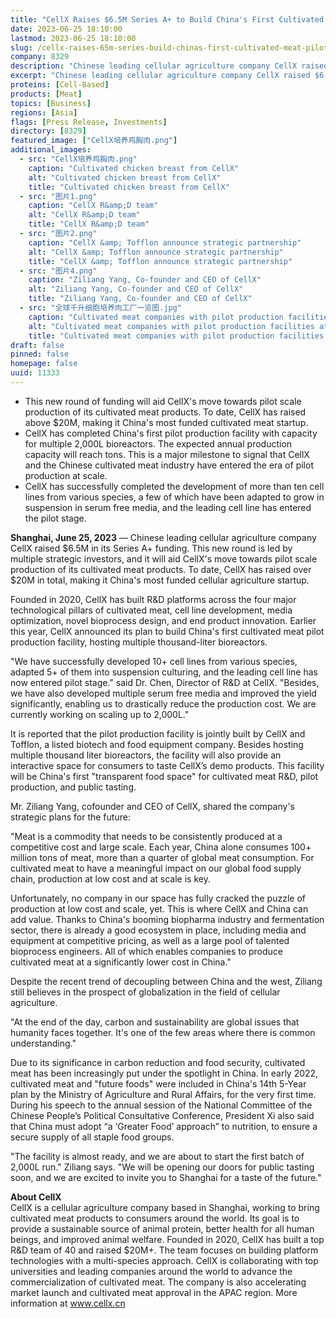 ```yaml
---
title: "CellX Raises $6.5M Series A+ to Build China's First Cultivated Meat Pilot Facility"
date: 2023-06-25 18:10:00
lastmod: 2023-06-25 18:10:00
slug: /cellx-raises-65m-series-build-chinas-first-cultivated-meat-pilot-facility
company: 8329
description: "Chinese leading cellular agriculture company CellX raised $6.5M in its Series A+ funding"
excerpt: "Chinese leading cellular agriculture company CellX raised $6.5M in its Series A+ funding"
proteins: [Cell-Based]
products: [Meat]
topics: [Business]
regions: [Asia]
flags: [Press Release, Investments]
directory: [8329]
featured_image: ["CellX培养鸡胸肉.png"]
additional_images:
  - src: "CellX培养鸡胸肉.png"
    caption: "Cultivated chicken breast from CellX"
    alt: "Cultivated chicken breast from CellX"
    title: "Cultivated chicken breast from CellX"
  - src: "图片1.png"
    caption: "CellX R&amp;D team"
    alt: "CellX R&amp;D team"
    title: "CellX R&amp;D team"
  - src: "图片2.png"
    caption: "CellX &amp; Tofflon announce strategic partnership"
    alt: "CellX &amp; Tofflon announce strategic partnership"
    title: "CellX &amp; Tofflon announce strategic partnership"
  - src: "图片4.png"
    caption: "Ziliang Yang, Co-founder and CEO of CellX"
    alt: "Ziliang Yang, Co-founder and CEO of CellX"
    title: "Ziliang Yang, Co-founder and CEO of CellX"
  - src: "全球千升细胞培养肉工厂一览图.jpg"
    caption: "Cultivated meat companies with pilot production facilities at thousand-liter scale"
    alt: "Cultivated meat companies with pilot production facilities at thousand-liter scale"
    title: "Cultivated meat companies with pilot production facilities at thousand-liter scale"
draft: false
pinned: false
homepage: false
uuid: 11333
---
```

<ul>
<li>This new round of funding will aid CellX's move towards pilot scale production of its cultivated meat products. To date, CellX has raised above $20M, making it China's most funded cultivated meat startup. </li>
<li>CellX has completed China's first pilot production facility with capacity for multiple 2,000L bioreactors. The expected annual production capacity will reach tons. This is a major milestone to signal that CellX and the Chinese cultivated meat industry have entered the era of pilot production at scale.</li>
<li>CellX has successfully completed the development of more than ten cell lines from various species, a few of which have been adapted to grow in suspension in serum free media, and the leading cell line has entered the pilot stage.</li>
</ul>
<p><strong>Shanghai, June 25, 2023</strong> — Chinese leading cellular agriculture company CellX raised $6.5M in its Series A+ funding. This new round is led by multiple strategic investors, and it will aid CellX's move towards pilot scale production of its cultivated meat products. To date, CellX has raised over $20M in total, making it China's most funded cellular agriculture startup.</p>
<p>Founded in 2020, CellX has built R&D platforms across the four major technological pillars of cultivated meat, cell line development, media optimization, novel bioprocess design, and end product innovation. Earlier this year, CellX announced its plan to build China's first cultivated meat pilot production facility, hosting multiple thousand-liter bioreactors.</p>
<p>"We have successfully developed 10+ cell lines from various species, adapted 5+ of them into suspension culturing, and the leading cell line has now entered pilot stage." said Dr. Chen, Director of R&D at CellX. "Besides, we have also developed multiple serum free media and improved the yield significantly, enabling us to drastically reduce the production cost. We are currently working on scaling up to 2,000L."</p>
<p>It is reported that the pilot production facility is jointly built by CellX and Tofflon, a listed biotech and food equipment company. Besides hosting multiple thousand liter bioreactors, the facility will also provide an interactive space for consumers to taste CellX’s demo products. This facility will be China's first "transparent food space" for cultivated meat R&D, pilot production, and public tasting.</p>
<p>Mr. Ziliang Yang, cofounder and CEO of CellX, shared the company's strategic plans for the future:</p>
<p>"Meat is a commodity that needs to be consistently produced at a competitive cost and large scale. Each year, China alone consumes 100+ million tons of meat, more than a quarter of global meat consumption. For cultivated meat to have a meaningful impact on our global food supply chain, production at low cost and at scale is key.</p>
<p>Unfortunately, no company in our space has fully cracked the puzzle of production at low cost and scale, yet. This is where CellX and China can add value. Thanks to China's booming biopharma industry and fermentation sector, there is already a good ecosystem in place, including media and equipment at competitive pricing, as well as a large pool of talented bioprocess engineers. All of which enables companies to produce cultivated meat at a significantly lower cost in China."</p>
<p>Despite the recent trend of decoupling between China and the west, Ziliang still believes in the prospect of globalization in the field of cellular agriculture.</p>
<p>"At the end of the day, carbon and sustainability are global issues that humanity faces together. It's one of the few areas where there is common understanding."</p>
<p>Due to its significance in carbon reduction and food security, cultivated meat has been increasingly put under the spotlight in China. In early 2022, cultivated meat and "future foods" were included in China's 14th 5-Year plan by the Ministry of Agriculture and Rural Affairs, for the very first time. During his speech to the annual session of the National Committee of the Chinese People’s Political Consultative Conference, President Xi also said that China must adopt “a ‘Greater Food’ approach” to nutrition, to ensure a secure supply of all staple food groups.</p>
<p>"The facility is almost ready, and we are about to start the first batch of 2,000L run." Ziliang says. "We will be opening our doors for public tasting soon, and we are excited to invite you to Shanghai for a taste of the future."</p>
<p><strong>About CellX</strong><br />
CellX is a cellular agriculture company based in Shanghai, working to bring cultivated meat products to consumers around the world. Its goal is to provide a sustainable source of animal protein, better health for all human beings, and improved animal welfare. Founded in 2020, CellX has built a top R&D team of 40 and raised $20M+. The team focuses on building platform technologies with a multi-species approach. CellX is collaborating with top universities and leading companies around the world to advance the commercialization of cultivated meat. The company is also accelerating market launch and cultivated meat approval in the APAC region. More information at <a href="http://www.cellx.cn">www.cellx.cn</a></p>
